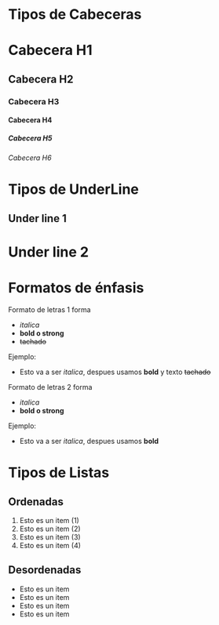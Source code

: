 # Tipos de Cabeceras
# Cabecera H1
## Cabecera H2
### Cabecera H3
#### Cabecera H4
##### Cabecera H5
###### Cabecera H6

# Tipos de UnderLine
Under line 1
--
Under line 2
==

# Formatos de énfasis
Formato de letras 1 forma
- *italica* 
- **bold o strong**
- ~~tachado~~

Ejemplo:
- Esto va a ser *italica*, despues usamos **bold** y texto ~~tachado~~

Formato de letras 2 forma
- _italica_
- __bold o strong__

Ejemplo:
- Esto va a ser _italica_, despues usamos __bold__ 

# Tipos de Listas

## Ordenadas
1. Esto es un item (1)
2. Esto es un item (2)
3. Esto es un item (3)
4. Esto es un item (4)

## Desordenadas
- Esto es un item
- Esto es un item
- Esto es un item
- Esto es un item
